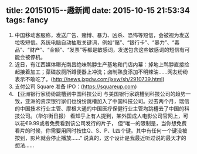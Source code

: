 title: 20151015--趣新闻
date: 2015-10-15 21:53:34
tags: fancy
---
1. 中国移动客服称，发送广告、赌博、暴力、凶杀、恐怖等短信，会被视为发送垃圾短信。系统电脑自动抽取关键词，例如“赌”、“银行卡”、“暴力”、“毒品”、“财产”、“金额”、“发票”等都是敏感词，发送包含这些敏感词的短信有可能会被停机。
2. 近日，有江西媒体曝光南昌绝味鸭脖生产基地和门店内幕：掉地上鸭脖直接捡起接着加工；菜碟放厕所蹲便器上冲洗；卤制熟食添加不明辣油……网友纷纷表示不敢吃了。(http://news.jxgdw.com/jxxw/sh/2910739.html)
3. 支付公司 Square 准备 IPO：(https://squareup.com)
4. 【亚洲银行家纷纷跳槽到中国科技公司 与美国银行家跳槽到科技公司的趋势一致，亚洲的资深银行家们也纷纷跳槽加入了中国科技公司。过去两个月，瑞信的中国技术行业主管、摩根大通的中国医疗保健行业主管均跳槽去了中国的科技公司。（华尔街日报）
看知乎上有人提到，某外国成人电影公司官网上，可以花€9.99或者免费看到该公司发行的片子， 但“唯一的限制是，当你想免费看片的时候，你需要用同时按住Q、S、P、L四个键。其中有任何一个键没被按到，影片就会停止播放……” 说真的，这个设计是我最近听过说的最天才的想法……
